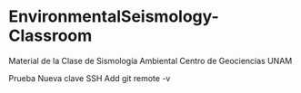 # EnvironmentalSeismology-Classroom
Material de la Clase de Sismología Ambiental Centro de Geociencias UNAM

Prueba Nueva clave SSH 
Add git remote -v
